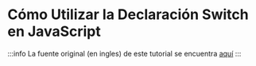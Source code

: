 # Cómo Utilizar la Declaración Switch en JavaScript

:::info
La fuente original (en ingles) de este tutorial se encuentra [aquí](https://www.digitalocean.com/community/tutorials/how-to-use-the-switch-statement-in-javascript)
:::


